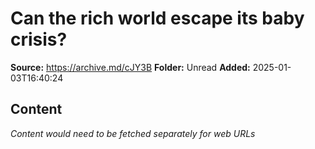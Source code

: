 # Can the rich world escape its baby crisis?

**Source:** https://archive.md/cJY3B
**Folder:** Unread
**Added:** 2025-01-03T16:40:24




## Content
*Content would need to be fetched separately for web URLs*
